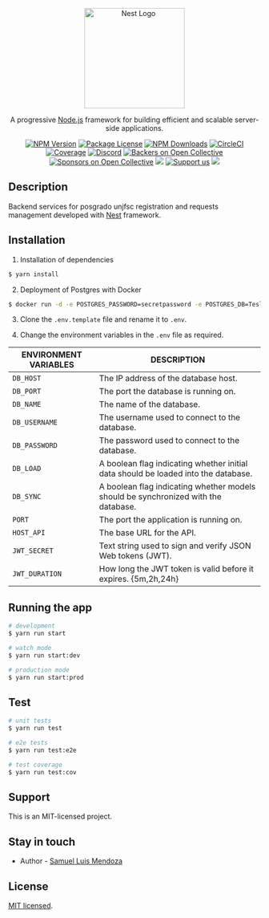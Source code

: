 <p align="center">
  <a href="http://nestjs.com/" target="blank"><img src="https://nestjs.com/img/logo-small.svg" width="200" alt="Nest Logo" /></a>
</p>

[circleci-image]: https://img.shields.io/circleci/build/github/nestjs/nest/master?token=abc123def456
[circleci-url]: https://circleci.com/gh/nestjs/nest

  <p align="center">A progressive <a href="http://nodejs.org" target="_blank">Node.js</a> framework for building efficient and scalable server-side applications.</p>
    <p align="center">
<a href="https://www.npmjs.com/~nestjscore" target="_blank"><img src="https://img.shields.io/npm/v/@nestjs/core.svg" alt="NPM Version" /></a>
<a href="https://www.npmjs.com/~nestjscore" target="_blank"><img src="https://img.shields.io/npm/l/@nestjs/core.svg" alt="Package License" /></a>
<a href="https://www.npmjs.com/~nestjscore" target="_blank"><img src="https://img.shields.io/npm/dm/@nestjs/common.svg" alt="NPM Downloads" /></a>
<a href="https://circleci.com/gh/nestjs/nest" target="_blank"><img src="https://img.shields.io/circleci/build/github/nestjs/nest/master" alt="CircleCI" /></a>
<a href="https://coveralls.io/github/nestjs/nest?branch=master" target="_blank"><img src="https://coveralls.io/repos/github/nestjs/nest/badge.svg?branch=master#9" alt="Coverage" /></a>
<a href="https://discord.gg/G7Qnnhy" target="_blank"><img src="https://img.shields.io/badge/discord-online-brightgreen.svg" alt="Discord"/></a>
<a href="https://opencollective.com/nest#backer" target="_blank"><img src="https://opencollective.com/nest/backers/badge.svg" alt="Backers on Open Collective" /></a>
<a href="https://opencollective.com/nest#sponsor" target="_blank"><img src="https://opencollective.com/nest/sponsors/badge.svg" alt="Sponsors on Open Collective" /></a>
  <a href="https://paypal.me/kamilmysliwiec" target="_blank"><img src="https://img.shields.io/badge/Donate-PayPal-ff3f59.svg"/></a>
    <a href="https://opencollective.com/nest#sponsor"  target="_blank"><img src="https://img.shields.io/badge/Support%20us-Open%20Collective-41B883.svg" alt="Support us"></a>
  <a href="https://twitter.com/nestframework" target="_blank"><img src="https://img.shields.io/twitter/follow/nestframework.svg?style=social&label=Follow"></a>
</p>
  <!--[![Backers on Open Collective](https://opencollective.com/nest/backers/badge.svg)](https://opencollective.com/nest#backer)
  [![Sponsors on Open Collective](https://opencollective.com/nest/sponsors/badge.svg)](https://opencollective.com/nest#sponsor)-->

## Description

Backend services for posgrado unjfsc registration and requests management developed with [Nest](https://github.com/nestjs/nest) framework.

## Installation

1. Installation of dependencies
```bash
$ yarn install
```

2. Deployment of Postgres with Docker
```bash
$ docker run -d -e POSTGRES_PASSWORD=secretpassword -e POSTGRES_DB=TesloDB -e POSTGRES_HOST_AUTH_METHOD=trust -p 5432:5432 postgres
```

3. Clone the ```.env.template``` file and rename it to ```.env```.

4. Change the environment variables in the ```.env``` file as required.

| ENVIRONMENT VARIABLES | DESCRIPTION |
| ------ | -------- |
| ```DB_HOST``` | The IP address of the database host. |
| ```DB_PORT``` | The port the database is running on. |
| ```DB_NAME``` | The name of the database. |
| ```DB_USERNAME``` | The username used to connect to the database. |
| ```DB_PASSWORD``` | The password used to connect to the database. |
| ```DB_LOAD``` | A boolean flag indicating whether initial data should be loaded into the database. |
| ```DB_SYNC``` | A boolean flag indicating whether models should be synchronized with the database. |
| ```PORT``` | The port the application is running on. |
| ```HOST_API``` | The base URL for the API. |
| ```JWT_SECRET``` | Text string used to sign and verify JSON Web tokens (JWT). |
| ```JWT_DURATION``` | How long the JWT token is valid before it expires. {5m,2h,24h} |

## Running the app

```bash
# development
$ yarn run start

# watch mode
$ yarn run start:dev

# production mode
$ yarn run start:prod
```

## Test

```bash
# unit tests
$ yarn run test

# e2e tests
$ yarn run test:e2e

# test coverage
$ yarn run test:cov
```

## Support

This is an MIT-licensed project.

## Stay in touch

- Author - [Samuel Luis Mendoza](https://www.linkedin.com/in/samuel14luis/)

## License

[MIT licensed](LICENSE).
